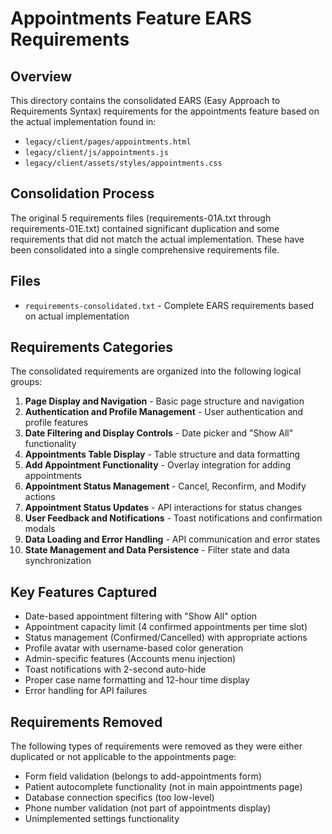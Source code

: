 # Appointments Feature EARS Requirements

## Overview
This directory contains the consolidated EARS (Easy Approach to Requirements Syntax) requirements for the appointments feature based on the actual implementation found in:
- `legacy/client/pages/appointments.html`
- `legacy/client/js/appointments.js`
- `legacy/client/assets/styles/appointments.css`

## Consolidation Process
The original 5 requirements files (requirements-01A.txt through requirements-01E.txt) contained significant duplication and some requirements that did not match the actual implementation. These have been consolidated into a single comprehensive requirements file.

## Files
- `requirements-consolidated.txt` - Complete EARS requirements based on actual implementation

## Requirements Categories
The consolidated requirements are organized into the following logical groups:

1. **Page Display and Navigation** - Basic page structure and navigation
2. **Authentication and Profile Management** - User authentication and profile features
3. **Date Filtering and Display Controls** - Date picker and "Show All" functionality
4. **Appointments Table Display** - Table structure and data formatting
5. **Add Appointment Functionality** - Overlay integration for adding appointments
6. **Appointment Status Management** - Cancel, Reconfirm, and Modify actions
7. **Appointment Status Updates** - API interactions for status changes
8. **User Feedback and Notifications** - Toast notifications and confirmation modals
9. **Data Loading and Error Handling** - API communication and error states
10. **State Management and Data Persistence** - Filter state and data synchronization

## Key Features Captured
- Date-based appointment filtering with "Show All" option
- Appointment capacity limit (4 confirmed appointments per time slot)
- Status management (Confirmed/Cancelled) with appropriate actions
- Profile avatar with username-based color generation
- Admin-specific features (Accounts menu injection)
- Toast notifications with 2-second auto-hide
- Proper case name formatting and 12-hour time display
- Error handling for API failures

## Requirements Removed
The following types of requirements were removed as they were either duplicated or not applicable to the appointments page:
- Form field validation (belongs to add-appointments form)
- Patient autocomplete functionality (not in main appointments page)
- Database connection specifics (too low-level)
- Phone number validation (not part of appointments display)
- Unimplemented settings functionality